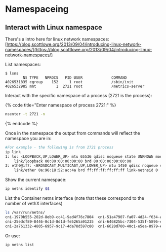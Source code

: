 # Namespaceing

## Interact with Linux namespace

There's a intro here for linux network namespaces: [https://blog.scottlowe.org/2013/09/04/introducing-linux-network-namespaces/](https://blog.scottlowe.org/2013/09/04/introducing-linux-network-namespaces/)

List namespaces:

```
$ lsns
        NS TYPE   NPROCS   PID USER             COMMAND
4026531835 cgroup    152     1 root             /sbin/init
4026532985 mnt         1  2721 root             /metrics-server

```

Interact with the specific namespace of a process \(2721 is the process\):

{% code title="Enter namespace of process 2721:" %}
```bash
nsenter -t 2721 -n

```
{% endcode %}

Once in the namespace the output from commands will reflect the namespace you are in:

```bash
#For example - the following is from 2721 process
ip link
1: lo: <LOOPBACK,UP,LOWER_UP> mtu 65536 qdisc noqueue state UNKNOWN mode DEFAULT group default qlen 1000
    link/loopback 00:00:00:00:00:00 brd 00:00:00:00:00:00
3: eth0@if7: <BROADCAST,MULTICAST,UP,LOWER_UP> mtu 1450 qdisc noqueue state UP mode DEFAULT group default 
    link/ether 0a:96:18:52:ac:4a brd ff:ff:ff:ff:ff:ff link-netnsid 0

```

Show the current namespace:

```bash
ip netns identify $$
```

List the Container netns interface \(note that these correspond to the number of vethX interfaces\)

```bash
ls /var/run/netns/
cni-1970b555-202d-8eb9-cc41-9ad4f76c7804  cni-51a47907-fa07-4d24-f634-a86a4431eb15  cni-88a7e790-1b3a-2c03-2e63-139c8251d151  cni-b6af33bb-09a9-7abe-6f55-525111b41e6d  cni-d74f809d-7e79-e51b-a201-2ab00543581f
cni-25edcf89-8446-0c1d-8d1d-fe5265a91235  cni-646825bc-7304-535f-5896-cf036f0ac40d  cni-8ac3596b-0c94-f3e2-8496-f83314c0e7e2  cni-bf49ee11-f990-e200-84c7-bf0d41e66f0f  cni-f38ca55b-1e90-2880-2589-85f175adf57a
cni-2a761332-4805-6957-9c17-4da78d597c80  cni-6628d700-40c1-e5ea-8979-e982cc2ca16b  cni-984ac2ec-1411-4418-6cd0-908d5f2c6bee  cni-c90b1a05-e126-b1a5-b299-8f5ea8fc0640  cni-f78238aa-e811-e4d0-44bd-dd242074fe87

```

Or use:

```bash
ip netns list
```

